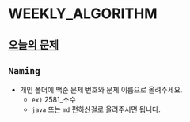 # WEEKLY_ALGORITHM

## [오늘의 문제](https://github.com/tony9402/baekjoon/blob/main/picked.md)

## `Naming`
- 개인 폴더에 백준 문제 번호와 문제 이름으로 올려주세요.
   - `ex)` 2581_소수
   - `java` 또는 `md` 편하신걸로 올려주시면 됩니다.
